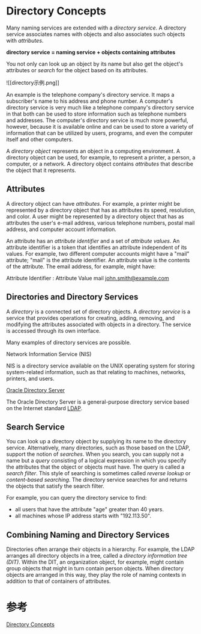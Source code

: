 # Directory Concepts

Many naming services are extended with a _directory service_. A directory service associates names with objects and also associates such objects with _attributes_.

**directory service = naming service + objects containing attributes**

You not only can look up an object by its name but also get the object's attributes or _search_ for the object based on its attributes.

![[directory示例.png]]

An example is the telephone company's directory service. It maps a subscriber's name to his address and phone number. A computer's directory service is very much like a telephone company's directory service in that both can be used to store information such as telephone numbers and addresses. The computer's directory service is much more powerful, however, because it is available online and can be used to store a variety of information that can be utilized by users, programs, and even the computer itself and other computers.

A _directory object_ represents an object in a computing environment. A directory object can be used, for example, to represent a printer, a person, a computer, or a network. A directory object contains _attributes_ that describe the object that it represents.

## Attributes

A directory object can have _attributes_. For example, a printer might be represented by a directory object that has as attributes its speed, resolution, and color. A user might be represented by a directory object that has as attributes the user's e-mail address, various telephone numbers, postal mail address, and computer account information.

An attribute has an _attribute identifier_ and a set of _attribute values_. An attribute identifier is a token that identifies an attribute independent of its values. For example, two different computer accounts might have a "mail" attribute; "mail" is the attribute identifier. An attribute value is the contents of the attribute. The email address, for example, might have:

Attribute Identifier : Attribute Value
                 mail   john.smith@example.com

## Directories and Directory Services

A _directory_ is a connected set of directory objects. A _directory service_ is a service that provides operations for creating, adding, removing, and modifying the attributes associated with objects in a directory. The service is accessed through its own interface.

Many examples of directory services are possible.

Network Information Service (NIS)

NIS is a directory service available on the UNIX operating system for storing system-related information, such as that relating to machines, networks, printers, and users.

[Oracle Directory Server](http://www.oracle.com/technetwork/testcontent/index-085178.html)

The Oracle Directory Server is a general-purpose directory service based on the Internet standard [LDAP](http://www.ietf.org/rfc/rfc2251.txt).

## Search Service

You can look up a directory object by supplying its name to the directory service. Alternatively, many directories, such as those based on the LDAP, support the notion of _searches_. When you search, you can supply not a name but a _query_ consisting of a logical expression in which you specify the attributes that the object or objects must have. The query is called a _search filter_. This style of searching is sometimes called _reverse lookup_ or _content-based searching_. The directory service searches for and returns the objects that satisfy the search filter.

For example, you can query the directory service to find:

-   all users that have the attribute "age" greater than 40 years.
-   all machines whose IP address starts with "192.113.50".

## Combining Naming and Directory Services

Directories often arrange their objects in a hierarchy. For example, the LDAP arranges all directory objects in a tree, called a _directory information tree (DIT)_. Within the DIT, an organization object, for example, might contain group objects that might in turn contain person objects. When directory objects are arranged in this way, they play the role of naming contexts in addition to that of containers of attributes.

# 参考
[Directory Concepts](https://docs.oracle.com/javase/tutorial/jndi/concepts/directory.html)